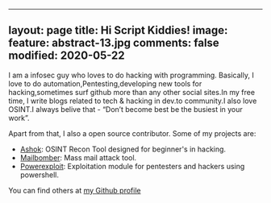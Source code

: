  ---
layout: page
title: Hi Script Kiddies!
image:
  feature: abstract-13.jpg
comments: false
modified: 2020-05-22
---

  I am a infosec guy who loves to do hacking with programming. Basically, I love to do automation,Pentesting,developing new tools for hacking,sometimes surf github more than any other social sites.In my free time, I write blogs related to tech & hacking in dev.to community.I also love OSINT.I always belive that - “Don’t become best be the busiest in your work”.

Apart from that, I also a open source contributor.
Some of my projects are:
- [Ashok](https://github.com/ankitdobhal/Ashok): OSINT Recon Tool designed for beginner's in hacking.
- [Mailbomber](https://github.com/ankitdobhal/MailBomber): Mass mail attack tool.
- [Powerexploit](https://github.com/ankitdobhal/Powerexploit): Exploitation module for pentesters and hackers using powershell.

You can find others at [my Github profile](https://github.com/ankitdobhal)